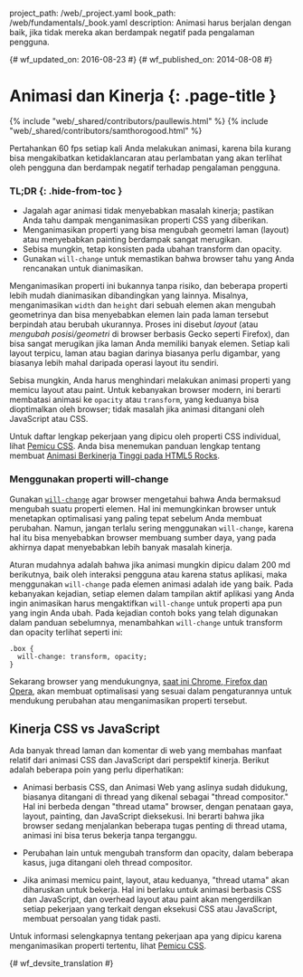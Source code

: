 project_path: /web/_project.yaml
book_path: /web/fundamentals/_book.yaml
description: Animasi harus berjalan dengan baik, jika tidak mereka akan berdampak negatif pada pengalaman pengguna.

{# wf_updated_on: 2016-08-23 #}
{# wf_published_on: 2014-08-08 #}

# Animasi dan Kinerja {: .page-title }

{% include "web/_shared/contributors/paullewis.html" %}
{% include "web/_shared/contributors/samthorogood.html" %}

Pertahankan 60 fps setiap kali Anda melakukan animasi, karena bila kurang bisa mengakibatkan ketidaklancaran atau perlambatan yang akan terlihat oleh pengguna dan berdampak negatif terhadap pengalaman pengguna.

### TL;DR {: .hide-from-toc }
* Jagalah agar animasi tidak menyebabkan masalah kinerja; pastikan Anda tahu dampak menganimasikan properti CSS yang diberikan.
* Menganimasikan properti yang bisa mengubah geometri laman (layout) atau menyebabkan painting berdampak sangat merugikan.
* Sebisa mungkin, tetap konsisten pada ubahan transform dan opacity.
* Gunakan <code>will-change</code> untuk memastikan bahwa browser tahu yang Anda rencanakan untuk dianimasikan.


Menganimasikan properti ini bukannya tanpa risiko, dan beberapa properti lebih mudah dianimasikan dibandingkan yang lainnya. Misalnya, menganimasikan `width` dan `height` dari sebuah elemen akan mengubah geometrinya dan bisa menyebabkan elemen lain pada laman tersebut berpindah atau berubah ukurannya. Proses ini disebut *layout* (atau *mengubah posisi/geometri* di browser berbasis Gecko seperti Firefox), dan bisa sangat merugikan jika laman Anda memiliki banyak elemen. Setiap kali layout terpicu, laman atau bagian darinya biasanya perlu digambar, yang biasanya lebih mahal daripada operasi layout itu sendiri.

Sebisa mungkin, Anda harus menghindari melakukan animasi properti yang memicu layout atau paint. Untuk kebanyakan browser modern, ini berarti membatasi animasi ke `opacity` atau `transform`, yang keduanya bisa dioptimalkan oleh browser; tidak masalah jika animasi ditangani oleh JavaScript atau CSS.

Untuk daftar lengkap pekerjaan yang dipicu oleh properti CSS individual, lihat [Pemicu CSS](http://csstriggers.com). Anda bisa menemukan panduan lengkap tentang membuat [Animasi Berkinerja Tinggi pada HTML5 Rocks](http://www.html5rocks.com/en/tutorials/speed/high-performance-animations/).

### Menggunakan properti will-change

Gunakan [`will-change`](https://dev.w3.org/csswg/css-will-change/) agar browser mengetahui bahwa Anda bermaksud mengubah suatu properti elemen. Hal ini memungkinkan browser untuk menetapkan optimalisasi yang paling tepat sebelum Anda membuat perubahan. Namun, jangan terlalu sering menggunakan `will-change`, karena hal itu bisa menyebabkan browser membuang sumber daya, yang pada akhirnya dapat menyebabkan lebih banyak masalah kinerja.

Aturan mudahnya adalah bahwa jika animasi mungkin dipicu dalam 200 md berikutnya, baik oleh interaksi pengguna atau karena status aplikasi, maka menggunakan `will-change` pada elemen animasi adalah ide yang baik. Pada kebanyakan kejadian, setiap elemen dalam tampilan aktif aplikasi yang Anda ingin animasikan harus mengaktifkan `will-change` untuk properti apa pun yang ingin Anda ubah. Pada kejadian contoh boks yang telah digunakan dalam panduan sebelumnya, menambahkan `will-change` untuk transform dan opacity terlihat seperti ini:


    .box {
      will-change: transform, opacity;
    }
    

Sekarang browser yang mendukungnya, [saat ini Chrome, Firefox dan Opera](http://caniuse.com/#feat=will-change), akan membuat optimalisasi yang sesuai dalam pengaturannya untuk mendukung perubahan atau menganimasikan properti tersebut.

## Kinerja CSS vs JavaScript

Ada banyak thread laman dan komentar di web yang membahas manfaat relatif dari animasi CSS dan JavaScript dari perspektif kinerja. Berikut adalah beberapa poin yang perlu diperhatikan:

* Animasi berbasis CSS, dan Animasi Web yang aslinya sudah didukung, biasanya ditangani di thread yang dikenal sebagai "thread compositor." Hal ini berbeda dengan "thread utama" browser, dengan penataan gaya, layout, painting, dan JavaScript dieksekusi. Ini berarti bahwa jika browser sedang menjalankan beberapa tugas penting di thread utama, animasi ini bisa terus bekerja tanpa terganggu.

* Perubahan lain untuk mengubah transform dan opacity, dalam beberapa kasus, juga ditangani oleh thread compositor.

* Jika animasi memicu paint, layout, atau keduanya, "thread utama" akan diharuskan untuk bekerja. Hal ini berlaku untuk animasi berbasis CSS dan JavaScript, dan overhead layout atau paint akan mengerdilkan setiap pekerjaan yang terkait dengan eksekusi CSS atau JavaScript, membuat persoalan yang tidak pasti.

Untuk informasi selengkapnya tentang pekerjaan apa yang dipicu karena menganimasikan properti tertentu, lihat [Pemicu CSS](http://csstriggers.com).




{# wf_devsite_translation #}
